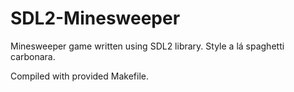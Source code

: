 # SDL2-Minesweeper
Minesweeper game written using SDL2 library. Style a lá spaghetti carbonara.

Compiled with provided Makefile.
